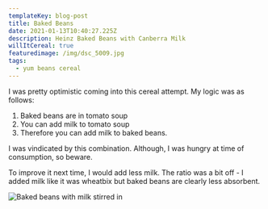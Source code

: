 ```yaml
---
templateKey: blog-post
title: Baked Beans
date: 2021-01-13T10:40:27.225Z
description: Heinz Baked Beans with Canberra Milk
willItCereal: true
featuredimage: /img/dsc_5009.jpg
tags:
  - yum beans cereal
---
```

I was pretty optimistic coming into this cereal attempt. My logic was as follows:

1. Baked beans are in tomato soup
2. You can add milk to tomato soup
3. Therefore you can add milk to baked beans.

I was vindicated by this combination. Although, I was hungry at time of consumption, so beware.

To improve it next time, I would add less milk. The ratio was a bit off - I added milk like it was wheatbix but baked beans are clearly less absorbent.

![Baked beans with milk stirred in](/img/dsc_5010.jpg)